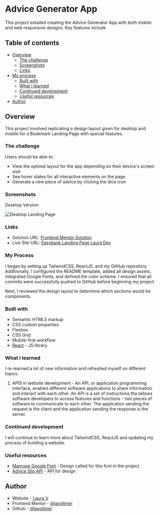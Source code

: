 # Advice Generator App

This project entailed creating the Advice Generator App with both mobile and web responsive designs. Key features include 


## Table of contents

- [Overview](#overview)
  - [The challenge](#the-challenge)
  - [Screenshots](#screenshots)
  - [Links](#links)
- [My process](#my-process)
  - [Built with](#built-with)
  - [What I learned](#what-i-learned)
  - [Continued development](#continued-development)
  - [Useful resources](#useful-resources)
- [Author](#author)

## Overview

This project involved replicating a design layout given for desktop and mobile for a Bookmark Landing Page with special features.

### The challenge

Users should be able to:

- View the optimal layout for the app depending on their device's screen size
- See hover states for all interactive elements on the page
- Generate a new piece of advice by clicking the dice icon


### Screenshots

Desktop Version:

![Desktop Landing Page](./src/assets/DesktopLandingPage.png)


### Links

- Solution URL: [Frontend Mentor Solution]()
- Live Site URL: [Easybank Landing Page Laura Dev]()

### My Process

I began by setting up TailwindCSS, ReactJS, and my GitHub repository. Additionally, I configured the README template, added all design assets, integrated Google Fonts, and defined the color scheme. I ensured that all commits were successfully pushed to GitHub before beginning my project.

Next, I reviewed the design layout to determine which sections would be components. 


### Built with

- Semantic HTML5 markup
- CSS custom properties
- Flexbox
- CSS Grid
- Mobile-first workflow
- [React](https://reactjs.org/) - JS library

### What I learned

I re-learned a lot of new information and refreshed myself on different topics.

1. APIS in website development - An API, or application programming interface, enables different software applications to share information and interact with each other. An API is a set of instructions tha tallows software developers to access features and functions - two pieces of software to communicate to each other. The application sending the request is the client and the application sending the response is the server.


### Continued development

I will continue to learn more about TailwindCSS, ReactJS and updating my process of building a website.

### Useful resources

- [Manrope Google Font](https://fonts.google.com/specimen/Manrope) - Design called for this font in the project.
- [Advice Slip API](https://api.adviceslip.com/) - API for design

## Author

- Website - [Laura V](www.lauradeveloper.com)
- Frontend Mentor - [@lavollmer](https://www.frontendmentor.io/profile/yourusername)
- Github - [@lavollmer](https://github.com/lavollmer)